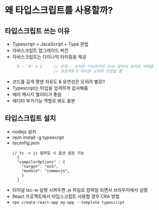 # 왜 타입스크립트를 사용할까?
## 타입스크립트 쓰는 이유
- Typescript = JacaScript + Type 문법
- 자바스크립트 업그레이드 버전
- 자바스크립트는 다이나믹 타이핑을 제공
  ```javaScript
    5 - '3' = 2     // 숫자 - 숫자만 가능하지만 JS는 알아서 숫자로 바꿔줌
                    // 프로젝트가 커지면 오히려 단점일 뿐
  ```
- 코드를 길게 짤땐 자유도 & 유연성은 오히려 별로!!
- Typescript는 타입을 엄격하게 검사해줌
- 에러 메시지 퀄리티가 좋음
- 에디터 부가기능 역할로 봐도 충분


## 타입스크립트 설치  
- nodejs 설치
- npm install -g typescript
- tsconfig.json
  ```
  // ts -> js 컴파일 시 옵션 설정 가능 
    {   
    "compilerOptions" : {     
      "target": "es5",     
      "module": "commonjs",  
      } 
    }
  ```
- 터미널 tsc-w 실행 시켜두면 .js 파일로 컴파일 되면서 브라우저에서 실행
- React 프로젝트에서 타입스크립트 사용할 경우 CRA 방법
- ```npx create-react-app my-app --template typescript```
